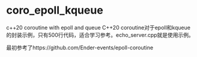 # coro_epoll_kqueue
c++20 coroutine with epoll and queue
C++20 coroutine对于epoll和kqueue的封装示例，只有500行代码，适合学习参考。echo_server.cpp就是使用示例。


最初参考了https://github.com/Ender-events/epoll-coroutine

